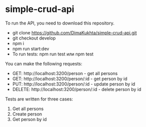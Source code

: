 # simple-crud-api
To run the API, you need to download this repository.
* git clone https://github.com/DimaKukhta/simple-crud-api.git
* git checkout develop
* npm i
* npm run start:dev
* To run tests: npm run test или npm test

You can make the following requests:
* GET: http://localhost:3200/person - get all persons
* GET: http://localhost:3200/person/:id - get person by id
* PUT: http://localhost:3200/person/:id - update person by id
* DELETE: http://localhost:3200/person/:id - delete person by id

Tests are written for three cases: 
1. Get all persons
2. Create person
3. Get person by id